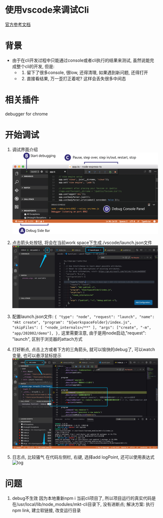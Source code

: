 # 使用vscode来调试Cli
  [官方参考文档][doc]

# 背景
  - 由于在cli开发过程中只能通过console或者cli执行的结果来测试, 虽然说能完成整个cli的开发, 但是:
    - 1. 留下了很多console, 很low, 还得清理, 如果遇到新问题, 还得打开
    - 2. 直接看结果, 万一歪打正着呢? 这样会丢失很多中间态

# 相关插件
  debugger for chrome

# 开始调试
  1. 调试界面介绍
  ![debugger-0][debugger-0]
  2. 点击箭头处按钮, 将会在当前work space下生成./vscode/launch.json文件
  ![debugger-1][debugger-1]
  3. 配置launch.json文件:
    ```
    {
      "type": "node",
      "request": "launch",
      "name": "mkt create",
      "program": "${workspaceFolder}/index.js",
      "skipFiles": [
        "<node_internals>/**"
      ],
      "args": ["create", "-m", "app/202002/demo"],
    },
    ```
    这里需要注意, 由于是用node启动,"request": "launch", 区别于浏览器的attach方式
  4. 打好断点, 点击上方或者下方的三角箭头, 就可以愉快的debug了, 可以watch变量, 也可以悬浮鼠标提示
  ![debugger-2][debugger-2]

  5. 日志点, 比较骚气
  在代码左侧栏, 右键, 选择add logPoint, 还可以使用表达式
  ![log][log]

# 问题
  1. debug不生效
    因为本地重新npm i 当前cli项目了, 所以项目运行的真实代码是在/usr/local/lib/node_modules/mkt-cli目录下, 没有进断点;
    解决方案: 执行npm link, 建立软链接, 改变运行目录


[doc]: https://code.visualstudio.com/docs/editor/debugging
[debugger-0]: ./assets/debugging_hero.png 
[debugger-1]: ./assets/debbuger-1.jpg 
[debugger-2]: ./assets/debbuger-2.jpg 
[log]: ./assets/log-point.gif